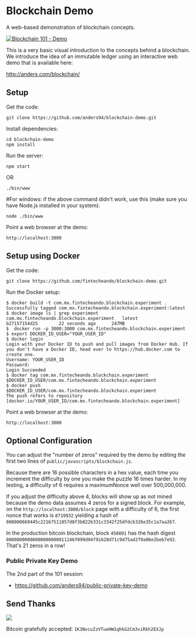# Blockchain Demo
A web-based demonstration of blockchain concepts.

[![Blockchain 101 - Demo](https://img.youtube.com/vi/_160oMzblY8/0.jpg)](https://www.youtube.com/watch?v=_160oMzblY8)

This is a very basic visual introduction to the concepts behind a blockchain. We introduce 
the idea of an immutable ledger using an interactive web demo that is available here:

http://anders.com/blockchain/

## Setup
Get the code:

```
git clone https://github.com/anders94/blockchain-demo.git
```

Install dependencies:

```
cd blockchain-demo
npm install
```
Run the server:

```
npm start
```

OR

```
./bin/www
```
#For windows: if the above command didn't work, use this (make sure you have Node.js installed in your system):
```
node ./bin/www      
```

Point a web browser at the demo:

```
http://localhost:3000
```

## Setup using Docker

Get the code:

```
git clone https://github.com/fintecheando/blockchain-demo.git
```

Run the Docker setup:

```
$ docker build -t com.mx.fintecheando.blockchain.experiment .
Successfully tagged com.mx.fintecheando.blockchain.experiment:latest
$ docker image ls | grep experiment
com.mx.fintecheando.blockchain.experiment   latest                 b27157154d25        22 seconds ago      247MB
$  docker run -p 3000:3000 com.mx.fintecheando.blockchain.experiment
$ export DOCKER_ID_USER="YOUR_USER_ID"
$ docker login
Login with your Docker ID to push and pull images from Docker Hub. If you don't have a Docker ID, head over to https://hub.docker.com to create one.
Username: YOUR_USER_ID
Password:
Login Succeeded
$ docker tag com.mx.fintecheando.blockchain.experiment $DOCKER_ID_USER/com.mx.fintecheando.blockchain.experiment
$ docker push $DOCKER_ID_USER/com.mx.fintecheando.blockchain.experiment
The push refers to repository [docker.io/YOUR_USER_ID/com.mx.fintecheando.blockchain.experiment]
```

Point a web browser at the demo:

```
http://localhost:3000
```

## Optional Configuration
You can adjust the "number of zeros" required by the demo by editing the first two lines of
`public/javascripts/blockchain.js`.

Because there are 16 possible characters in a hex value, each time you increment the difficulty
by one you make the puzzle 16 times harder. In my testing, a difficulty of 6 requires a
maximumNonce well over 500,000,000.

If you adjust the difficulty above 4, blocks will show up as not mined because the demo data
assumes 4 zeros for a signed block. For example, on the `http://localhost:3000/block` page
with a difficulty of 6, the first nonce that works is `8719932` yielding a hash of
`000000669445c22167511857d8f3b822b331c3342f25dfdcb326e35c1a7aa267`.

In the production bitcoin blockchain, block `458091` has the hash digest
`00000000000000000000011246f099d94f91628d71c9d75ad2f9a06e2beb7e92`. That's 21 zeros in a row!

### Public Private Key Demo

The 2nd part of the 101 session:
* https://github.com/anders94/public-private-key-demo

## Send Thanks

![](public/images/qr.png)

Bitcoin gratefully accepted: `1K3NvcuZzVTueHW1qhkG2Cm3viRkh2EXJp`
